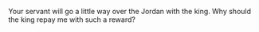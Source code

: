 Your servant will go a little way over the Jordan with the king. Why should the king repay me with such a reward?
